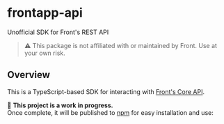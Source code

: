 # frontapp-api

Unofficial SDK for Front's REST API

> ⚠️ This package is not affiliated with or maintained by Front. Use at your own risk.

## Overview

This is a TypeScript-based SDK for interacting with [Front's Core API](https://dev.frontapp.com/reference/introduction).

🚧 **This project is a work in progress.**  
Once complete, it will be published to [npm](https://www.npmjs.com/) for easy installation and use: